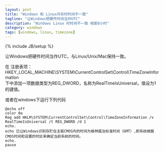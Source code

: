 ```yaml
---
layout: post
title: "Windows 和 Linux共存时时间不一致"
tagline: "让Windows把硬件时间当作UTC"
description: "Windows Linux 时时间不一致 相差8小时"
category: windows
tags: [windows, linux, timezone]
---
```

{% include JB/setup %}

让Windows把硬件时间当作UTC，与Linux/Unix/Mac保持一致。

在 注册表项：HKEY_LOCAL_MACHINE\SYSTEM\CurrentControlSet\Control\TimeZoneInformation\
下中添加一项数据类型为REG_DWORD，名称为RealTimeIsUniversal，值设为1 的键值。

或者在windows下运行下列代码

	@echo off
	color 0a
	Reg add HKLM\SYSTEM\CurrentControlSet\Control\TimeZoneInformation /v RealTimeIsUniversal /t REG_DWORD /d 1
	echo.
	echo 已让Windows识别存贮在主板CMOS内的时间为格林威治标准时间（GMT）,即系统根据CMOS时间和设置的时区来确定当前系统的时间。
	echo.
	pause
	